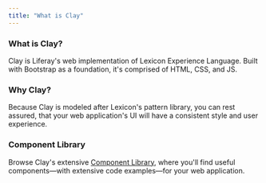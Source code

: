 ```yaml
---
title: "What is Clay"
---
```


<article id="what-is-clay">

### What is Clay?

Clay is Liferay's web implementation of Lexicon Experience Language. Built with Bootstrap as a foundation, it's comprised of HTML, CSS, and JS.


### Why Clay?

Because Clay is modeled after Lexicon's pattern library, you can rest assured, that your web application's UI will have a consistent style and user experience.


### Component Library

Browse Clay's extensive [Component Library](/docs/components), where you'll find useful components—with extensive code examples—for your web application.

</article>